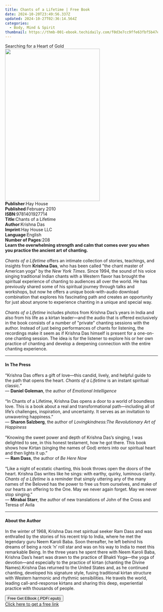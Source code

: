 ```yaml
---
title: Chants of a Lifetime | Free Book
date: 2024-10-20T23:49:56.337Z
updated: 2024-10-27T02:36:14.564Z
categories:
  - Body, Mind & Spirit
thumbnail: https://thmb-001-ebook.techidaily.com/f0d3e7cc9ffe63fbf5b47e5ed2226e114e7de48bfe34f2f7c0a6106206e65eda.jpg
---
```

<main id="book-container">
  <div class="flex flex-col">
    <div class="book-brief flex-1 py-6 px-4 sm:p-6 md:py-10 md:px-8">
      <!-- brief-->
      <div class="book-brief-main">Searching for a Heart of Gold</div>
    </div>
    <div
      class="book-meta-info flex-1 grid gap-4 col-start-1 col-end-3 row-start-1 sm:mb-6 sm:grid-cols-4 lg:gap-6 lg:col-start-2 lg:row-end-6 lg:row-span-6 lg:mb-0"
    >
      <div
        class="book-meta-info-left place-content-center mt-4 p-4 text-sm leading-6 col-start-2 col-span-2 dark:text-slate-400"
      >
        <img
          class="w-full h-500 object-cover rounded-lg sm:h-255 sm:col-span-2 lg:col-span-full"
          src="https://img-001-ebook.techidaily.com/786d55adc637fb31c18aef9919a5bb743546e3771c9051ddd97b485af38d90b2.jpg"
          alt=""
          width="312"
          height="500"
        />
      </div>
      <div
        class="book-meta-info-right mt-2 col-start-1 row-start-2 col-span-3 self-center"
      >
        <!-- meta data  -->
        <div class="flex flex-col px-4 md:px-8">
          <div class="flex-1">
            <strong>Publisher</strong>:<span class="px-2">Hay House</span>
          </div>
          <div class="flex-1">
            <strong>Published</strong>:<span class="px-2">February 2010</span>
          </div>
          <div class="flex-1">
            <strong>ISBN</strong>:<span class="px-2">9781401927714</span>
          </div>
          <div class="flex-1">
            <strong>Title</strong>:<span class="px-2"
              >Chants of a Lifetime</span
            >
          </div>
          <div class="flex-1">
            <strong>Author</strong>:<span class="px-2">Krishna Das</span>
          </div>
          <div class="flex-1">
            <strong>Imprint</strong>:<span class="px-2">Hay House LLC</span>
          </div>
          <div class="flex-1">
            <strong>Language</strong>:<span class="px-2">English</span>
          </div>
          <div class="flex-1">
            <strong>Number of Pages</strong>:<span class="px-2">208</span>
          </div>
        </div>
      </div>
    </div>
    <div class="book-description flex-1 py-6 px-4 sm:p-6 md:py-10 md:px-8">
      <div class="book-description-main">
        <div accordion-content="" id="description">
          <b
            >Learn the overwhelming strength and calm that comes over you when
            you practice the ancient art of chanting.</b
          ><br /><br /><i>Chants of a Lifetime</i> offers an intimate collection
          of stories, teachings, and insights from <b>Krishna Das</b>, who has
          been called "the chant master of American yoga" by the
          <i>New York Times</i>. Since 1994, the sound of his voice singing
          traditional Indian chants with a Western flavor has brought the
          spiritual experience of chanting to audiences all over the world. He
          has previously shared some of his spiritual journey through talks and
          workshops, but now he offers a unique book-with-audio download
          combination that explores his fascinating path and creates an
          opportunity for just about anyone to experience chanting in a unique
          and special way.<br /><br /><i>Chants of a Lifetime</i> includes
          photos from Krishna Das’s years in India and also from his life as a
          kirtan leader—and the audio that is offered exclusively in the book
          consists of a number of "private" chanting sessions with the author.
          Instead of just being performances of chants for listening, the
          recordings make it seem as if Krishna Das himself is present for a
          one-on-one chanting session. The idea is for the listener to explore
          his or her own practice of chanting and develop a deepening connection
          with the entire chanting experience.
        </div>
        <div class="accordion-fader"></div>
      </div>
    </div>
    <div class="book-excerpts flex-1 py-6 px-4 sm:p-6 md:py-10 md:px-8">
      <!-- excerpts-->
      <div class="book-excerpts-main">
        <hr />
        <h4 class="placeholder placeholder-heading">
          <span>In The Press</span>
        </h4>
        <p>
          “Krishna Das offers a gift of love—this candid, lively, and helpful
          guide to the path that opens the heart. <i>Chants of a Lifetime</i> is
          an instant spiritual classic.”<br />— <b>Daniel Goleman</b>, the
          author of <i>Emotional Intelligence</i><br /><br />“In Chants of a
          Lifetime, Krishna Das opens a door to a world of boundless love. This
          is a book about a real and transformational path—including all of
          life’s challenges, inspiration, and uncertainty. It serves as an
          invitation to unwavering happiness.”<br />— <b>Sharon Salzberg</b>,
          the author of
          <i>Lovingkindness:The Revolutionary Art of Happiness<br /><br /></i
          >“Knowing the sweet power and depth of Krishna Das’s singing, I was
          delighted to see, in this honest testament, how he got there. This
          book shows how Kirtan (singing the names of God) enters into our
          spiritual heart and then lights it up.”<br />— <b>Ram Dass</b>, the
          author of <i>Be Here Now<br /><br /></i>“Like a night of ecstatic
          chanting, this book throws open the doors of the heart. Krishna Das
          writes like he sings: with earthy, quirky, luminous clarity.
          <i>Chants of a Lifetime</i> is a reminder that simply uttering any of
          the many names of the Beloved has the power to free us from ourselves,
          and make of our hearts an offering to the One. May we never again
          forget. May we never stop singing.”<br />— <b>Mirabai Starr</b>, the
          author of new translations of John of the Cross and Teresa of Avila
        </p>
      </div>
    </div>
    <div class="book-about-author flex-1 py-6 px-4 sm:p-6 md:py-10 md:px-8">
      <!-- about author-->
      <div class="book-main-author-main">
        <hr />
        <h4 class="placeholder placeholder-heading">
          <span>About the Author</span>
        </h4>
        <p>
          In the winter of 1968, Krishna Das met spiritual seeker Ram Dass and
          was enthralled by the stories of his recent trip to India, where he
          met the legendary guru Neem Karoli Baba. Soon thereafter, he left
          behind his dreams of being a rock ’n’ roll star and was on his way to
          India to meet this remarkable Being. In the three years he spent there
          with Neem Karoli Baba, Krishna Das’s heart was drawn to the practice
          of Bhakti Yoga—the yoga of devotion—and especially to the practice of
          kirtan (chanting the Divine Names).Krishna Das returned to the United
          States and, as he continued chanting, developed his signature style,
          fusing traditional kirtan structure with Western harmonic and rhythmic
          sensibilities. He travels the world, leading call-and-response kirtans
          and sharing this deep, experiential practice with thousands of people.
        </p>
      </div>
    </div>
    <div class="book-free-get flex-1 py-6 px-4 sm:p-6 md:py-10 md:px-8">
      <button
        id="btn-free-get"
        class="bg-blue-500 hover:bg-blue-700 text-white font-bold py-2 px-4 rounded"
      >
        Free Get EBook (.PDF/.epub)
      </button>
      <div id="countdown-display" class="px-2 text-lg mt-2"></div>
      <a
        id="free-link"
        class="hidden bg-blue-500 hover:bg-blue-700 text-white font-bold py-2 px-4 rounded"
        href="https://www.ebooks.com/en-us/book/138545011/chants-of-a-lifetime/krishna-das/"
        target="_blank"
        >Click here to get a free link</a
      >
    </div>
    <script>
      let countdownTime = 0;
      let countdownInterval = null;
      document
        .getElementById('btn-free-get')
        .addEventListener('click', startCountdown);
      function startCountdown() {
        countdownTime = new Date().getTime() + 60000 * 3;
        countdownInterval = setInterval(updateCountdown, 1000);
        document.getElementById('btn-free-get').disabled = true;
        document
          .getElementById('btn-free-get')
          .classList.add('bg-gray-500', 'cursor-not-allowed');
      }
      function updateCountdown() {
        let currentTime = new Date().getTime();
        let timeLeft = countdownTime - currentTime;
        let secondsLeft = Math.floor(timeLeft / 1000);
        document.getElementById('countdown-display').innerHTML =
          `Remaining time: ${secondsLeft} seconds.`;
        if (secondsLeft <= 0) {
          clearInterval(countdownInterval);
          document.getElementById('btn-free-get').classList.add('hidden');
          document.getElementById('free-link').classList.remove('hidden');
          document.getElementById('countdown-display').innerHTML = '';
        }
      }
    </script>
  </div>
</main>

<ins class="adsbygoogle"
      style="display:block"
      data-ad-client="ca-pub-7571918770474297"
      data-ad-slot="8358498916"
      data-ad-format="auto"
      data-full-width-responsive="true"></ins>
    